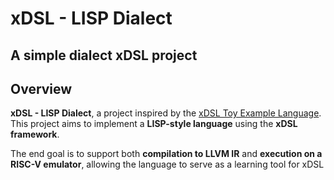 # xDSL - LISP Dialect
## A simple dialect xDSL project

## Overview
**xDSL - LISP Dialect**, a project inspired by the [xDSL Toy Example Language](https://github.com/xdslproject/xdsl/tree/main/docs/Toy). This project aims to implement a **LISP-style language** using the **xDSL framework**. 

The end goal is to support both **compilation to LLVM IR** and **execution on a RISC-V emulator**, allowing the language to serve as a learning tool for xDSL
